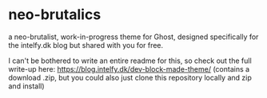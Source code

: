 # neo-brutalics
a neo-brutalist, work-in-progress theme for Ghost, designed specifically for the intelfy.dk blog but shared with you for free.

I can't be bothered to write an entire readme for this, so check out the full write-up here: https://blog.intelfy.dk/dev-block-made-theme/ (contains a download .zip, but you could also just clone this repository locally and zip and install)
